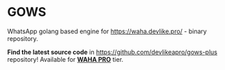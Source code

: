 # GOWS
WhatsApp golang based engine for https://waha.devlike.pro/ - binary repository.

**Find the latest source code** in https://github.com/devlikeapro/gows-plus repository! Available for [**WAHA PRO**](https://waha.devlike.pro/pricing/) tier.
